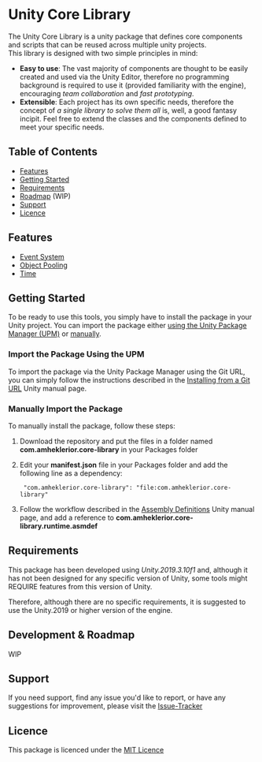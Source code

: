 # Unity Core Library
The Unity Core Library is a unity package that defines core components and scripts that can be reused across multiple unity projects.  
This library is designed with two simple principles in mind:  

 - __Easy to use__: The vast majority of components are thought to be easily created and used via the Unity Editor, 
   therefore no programming background is required to use it (provided familiarity with the engine), encouraging 
   _team collaboration_ and _fast prototyping_. 
 - __Extensible__: Each project has its own specific needs, therefore the concept of _a single library to solve them all_ is, 
   well, a good fantasy incipit. Feel free to extend the classes and the components defined to meet your specific needs.   



## Table of Contents
 - [Features][]
 - [Getting Started][]
 - [Requirements][]
 - [Roadmap][] (WIP)
 - [Support][]
 - [Licence][]

[Features]: https://github.com/Amheklerior/unity-core-library#Features
[Getting Started]: https://github.com/Amheklerior/unity-core-library#Getting-Started
[Requirements]: https://github.com/Amheklerior/unity-core-library#Requirements
[Roadmap]: https://github.com/Amheklerior/unity-core-library#Roadmap
[Support]: https://github.com/Amheklerior/unity-core-library#Support
[Licence]: https://github.com/Amheklerior/unity-core-library#Licence



## Features
 - [Event System][]
 - [Object Pooling][]
 - [Time][]
  
<!-- TODO: change the link after merging into master -->
[Event System]: https://github.com/Amheklerior/unity-core-library/blob/develop/Documentation~/Event-System.md 
[Object Pooling]: https://github.com/Amheklerior/unity-core-library/blob/develop/Documentation~/Object-Pooling.md 
[Time]: https://github.com/Amheklerior/unity-core-library/blob/develop/Documentation~/Time.md 



## Getting Started
To be ready to use this tools, you simply have to install the package in your Unity project. 
You can import the package either [using the Unity Package Manager (UPM)][] or [manually][].  

[using the Unity Package Manager (UPM)]: https://github.com/Amheklerior/unity-core-library#Import-the-Package-Using-the-UPM  
[manually]: https://github.com/Amheklerior/unity-core-library#Manually-Import-the-Package


### Import the Package Using the UPM
To import the package via the Unity Package Manager using the Git URL, you can simply follow the instructions described 
in the [Installing from a Git URL][] Unity manual page.

[Installing from a Git URL]: https://docs.unity3d.com/Manual/upm-ui-giturl.html


### Manually Import the Package 
To manually install the package, follow these steps:  

1. Download the repository and put the files in a folder named __com.amheklerior.core-library__ in your Packages folder  

2. Edit your __manifest.json__ file in your Packages folder and add the following line as a dependency: 

		"com.amheklerior.core-library": "file:com.amheklerior.core-library" 

3. Follow the workflow described in the [Assembly Definitions][] Unity manual page, and add a reference 
   to __com.amheklerior.core-library.runtime.asmdef__

   [Assembly Definitions]: https://docs.unity3d.com/Manual/ScriptCompilationAssemblyDefinitionFiles.html  



## Requirements
This package has been developed using _Unity.2019.3.10f1_ and, 
although it has not been designed for any specific version of Unity, 
some tools might REQUIRE features from this version of Unity.  

Therefore, although there are no specific requirements, 
it is suggested  to use the Unity.2019 or higher version of the engine.  



## Development & Roadmap
WIP         



## Support
If you need support, find any issue you'd like to report, or have any suggestions for improvement, 
please visit the [Issue-Tracker][]

[Issue-Tracker]: https://github.com/Amheklerior/unity-core-library/issues  
   


## Licence
This package is licenced under the [MIT Licence][MIT Licence]

<!-- TODO: change the link after merging into master -->
[MIT Licence]: https://github.com/Amheklerior/unity-core-library/blob/develop/LICENSE  


